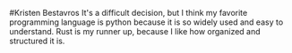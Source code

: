 #Kristen Bestavros
It's a difficult decision, but I think my favorite programming language is python because it is so widely used and easy to understand. Rust is
my runner up, because I like how organized and structured it is.
